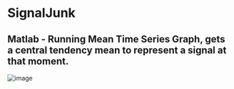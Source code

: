 # SignalJunk

## Matlab - Running Mean Time Series Graph, gets a central tendency mean to represent a signal at that moment.
![image](https://github.com/jiggler220/SignalJunk/assets/24927821/0226428c-7272-4458-87c1-368fe1e59da5)
